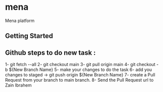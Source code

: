 # mena

Mena platform

## Getting Started


## Github steps to do new task : 

1- git fetch --all
2- git checkout main
3- git pull origin main
4- git checkout -b ${New Branch Name}
5- make your changes to do the task
6- add you changes to staged -> git push origin ${New Branch Name}
7- create a Pull Request from your branch to main branch.
8- Send the Pull Request url to Zain Ibrahem
